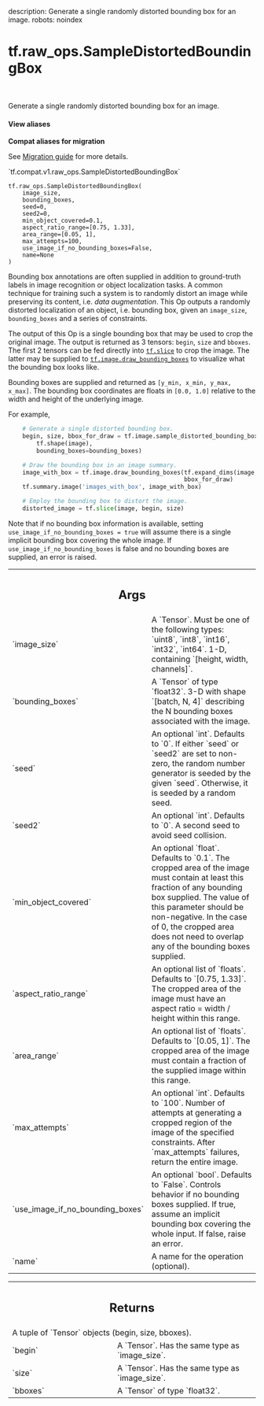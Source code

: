 description: Generate a single randomly distorted bounding box for an image.
robots: noindex

# tf.raw_ops.SampleDistortedBoundingBox

<!-- Insert buttons and diff -->

<table class="tfo-notebook-buttons tfo-api nocontent" align="left">

</table>



Generate a single randomly distorted bounding box for an image.


<section class="expandable">
  <h4 class="showalways">View aliases</h4>
  <p>
<b>Compat aliases for migration</b>
<p>See
<a href="https://www.tensorflow.org/guide/migrate">Migration guide</a> for
more details.</p>
<p>`tf.compat.v1.raw_ops.SampleDistortedBoundingBox`</p>
</p>
</section>

<pre class="devsite-click-to-copy prettyprint lang-py tfo-signature-link">
<code>tf.raw_ops.SampleDistortedBoundingBox(
    image_size,
    bounding_boxes,
    seed=0,
    seed2=0,
    min_object_covered=0.1,
    aspect_ratio_range=[0.75, 1.33],
    area_range=[0.05, 1],
    max_attempts=100,
    use_image_if_no_bounding_boxes=False,
    name=None
)
</code></pre>



<!-- Placeholder for "Used in" -->

Bounding box annotations are often supplied in addition to ground-truth labels
in image recognition or object localization tasks. A common technique for
training such a system is to randomly distort an image while preserving
its content, i.e. *data augmentation*. This Op outputs a randomly distorted
localization of an object, i.e. bounding box, given an `image_size`,
`bounding_boxes` and a series of constraints.

The output of this Op is a single bounding box that may be used to crop the
original image. The output is returned as 3 tensors: `begin`, `size` and
`bboxes`. The first 2 tensors can be fed directly into <a href="../../tf/slice.md"><code>tf.slice</code></a> to crop the
image. The latter may be supplied to <a href="../../tf/image/draw_bounding_boxes.md"><code>tf.image.draw_bounding_boxes</code></a> to visualize
what the bounding box looks like.

Bounding boxes are supplied and returned as `[y_min, x_min, y_max, x_max]`. The
bounding box coordinates are floats in `[0.0, 1.0]` relative to the width and
height of the underlying image.

For example,

```python
    # Generate a single distorted bounding box.
    begin, size, bbox_for_draw = tf.image.sample_distorted_bounding_box(
        tf.shape(image),
        bounding_boxes=bounding_boxes)

    # Draw the bounding box in an image summary.
    image_with_box = tf.image.draw_bounding_boxes(tf.expand_dims(image, 0),
                                                  bbox_for_draw)
    tf.summary.image('images_with_box', image_with_box)

    # Employ the bounding box to distort the image.
    distorted_image = tf.slice(image, begin, size)
```

Note that if no bounding box information is available, setting
`use_image_if_no_bounding_boxes = true` will assume there is a single implicit
bounding box covering the whole image. If `use_image_if_no_bounding_boxes` is
false and no bounding boxes are supplied, an error is raised.

<!-- Tabular view -->
 <table class="responsive fixed orange">
<colgroup><col width="214px"><col></colgroup>
<tr><th colspan="2"><h2 class="add-link">Args</h2></th></tr>

<tr>
<td>
`image_size`<a id="image_size"></a>
</td>
<td>
A `Tensor`. Must be one of the following types: `uint8`, `int8`, `int16`, `int32`, `int64`.
1-D, containing `[height, width, channels]`.
</td>
</tr><tr>
<td>
`bounding_boxes`<a id="bounding_boxes"></a>
</td>
<td>
A `Tensor` of type `float32`.
3-D with shape `[batch, N, 4]` describing the N bounding boxes
associated with the image.
</td>
</tr><tr>
<td>
`seed`<a id="seed"></a>
</td>
<td>
An optional `int`. Defaults to `0`.
If either `seed` or `seed2` are set to non-zero, the random number
generator is seeded by the given `seed`.  Otherwise, it is seeded by a random
seed.
</td>
</tr><tr>
<td>
`seed2`<a id="seed2"></a>
</td>
<td>
An optional `int`. Defaults to `0`.
A second seed to avoid seed collision.
</td>
</tr><tr>
<td>
`min_object_covered`<a id="min_object_covered"></a>
</td>
<td>
An optional `float`. Defaults to `0.1`.
The cropped area of the image must contain at least this
fraction of any bounding box supplied. The value of this parameter should be
non-negative. In the case of 0, the cropped area does not need to overlap
any of the bounding boxes supplied.
</td>
</tr><tr>
<td>
`aspect_ratio_range`<a id="aspect_ratio_range"></a>
</td>
<td>
An optional list of `floats`. Defaults to `[0.75, 1.33]`.
The cropped area of the image must have an aspect ratio =
width / height within this range.
</td>
</tr><tr>
<td>
`area_range`<a id="area_range"></a>
</td>
<td>
An optional list of `floats`. Defaults to `[0.05, 1]`.
The cropped area of the image must contain a fraction of the
supplied image within this range.
</td>
</tr><tr>
<td>
`max_attempts`<a id="max_attempts"></a>
</td>
<td>
An optional `int`. Defaults to `100`.
Number of attempts at generating a cropped region of the image
of the specified constraints. After `max_attempts` failures, return the entire
image.
</td>
</tr><tr>
<td>
`use_image_if_no_bounding_boxes`<a id="use_image_if_no_bounding_boxes"></a>
</td>
<td>
An optional `bool`. Defaults to `False`.
Controls behavior if no bounding boxes supplied.
If true, assume an implicit bounding box covering the whole input. If false,
raise an error.
</td>
</tr><tr>
<td>
`name`<a id="name"></a>
</td>
<td>
A name for the operation (optional).
</td>
</tr>
</table>



<!-- Tabular view -->
 <table class="responsive fixed orange">
<colgroup><col width="214px"><col></colgroup>
<tr><th colspan="2"><h2 class="add-link">Returns</h2></th></tr>
<tr class="alt">
<td colspan="2">
A tuple of `Tensor` objects (begin, size, bboxes).
</td>
</tr>
<tr>
<td>
`begin`<a id="begin"></a>
</td>
<td>
A `Tensor`. Has the same type as `image_size`.
</td>
</tr><tr>
<td>
`size`<a id="size"></a>
</td>
<td>
A `Tensor`. Has the same type as `image_size`.
</td>
</tr><tr>
<td>
`bboxes`<a id="bboxes"></a>
</td>
<td>
A `Tensor` of type `float32`.
</td>
</tr>
</table>

